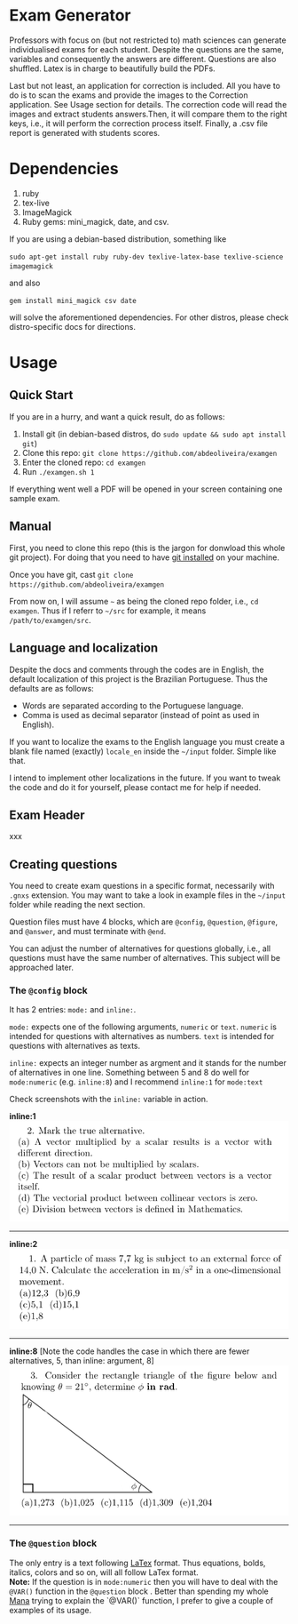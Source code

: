 # Exam Generator 

Professors with focus on (but not restricted to) math sciences can generate individualised exams for each student.
Despite the questions are the same, variables and consequently the answers are different. Questions are also shuffled. 
Latex is in charge to beautifully build the PDFs.

Last but not least, an application for correction is included. All you have to do is to scan the exams and provide the images to the Correction application. 
See Usage section for details. The correction code will read the images and extract students answers.Then, it will compare them to the right keys, i.e., it will
perform the correction process itself. Finally, a .csv file report is generated with students scores.

# Dependencies

1. ruby
2. tex-live
3. ImageMagick
4. Ruby gems: mini_magick, date, and csv.

If you are using a debian-based distribution, something like 

`sudo apt-get install ruby ruby-dev texlive-latex-base texlive-science imagemagick`

and also 

`gem install mini_magick csv date`

will solve the aforementioned dependencies. For other distros, please check distro-specific docs for directions.

# Usage

## Quick Start

If you are in a hurry, and want a quick result, do as follows:

1. Install git (in debian-based distros, do `sudo update && sudo apt install git`)
2. Clone this repo: `git clone https://github.com/abdeoliveira/examgen`
3. Enter the cloned repo: `cd examgen`
4. Run `./examgen.sh 1`

If everything went well a PDF will be opened in your screen containing one sample exam.  

## Manual

First, you need to clone this repo (this is the jargon for donwload this whole git project). For doing that you need to have [git installed](https://git-scm.com/book/en/v2/Getting-Started-Installing-Git) on your machine. 

Once you have git, cast `git clone https://github.com/abdeoliveira/examgen`

From now on, I will assume `~` as being the cloned repo folder, i.e., `cd examgen`. Thus if I referr to `~/src` for example, it means `/path/to/examgen/src`.

## Language and localization

Despite the docs and comments through the codes are in English, the default localization of this project is the Brazilian Portuguese. Thus the defaults are as follows:

* Words are separated according to the Portuguese language.
* Comma is used as decimal separator (instead of point as used in English).

If you want to localize the exams to the English language you must create a blank file named (exactly) `locale_en` inside the `~/input` folder. Simple like that.

I intend to implement other localizations in the future. If you want to tweak the code and do it for yourself, please contact me for help if needed.


## Exam Header

xxx


## Creating questions

You need to create exam questions in a specific format, necessarily with `.gnxs` extension. You may want to take a look in example files in the `~/input` folder while reading the next section. 

Question files must have 4 blocks, which are `@config`, `@question`, `@figure`, and `@answer`, and must terminate with `@end`.

You can adjust the number of alternatives for questions globally, i.e., all questions must have the same number of alternatives. This subject will be approached later.

### The `@config` block

It has 2 entries: `mode:` and `inline:`. 

`mode:` expects one of the following arguments, `numeric` or `text`. `numeric` is intended for questions with alternatives as numbers. 
`text` is intended for questions with alternatives as texts. 

`inline:` expects an integer number as argment and it stands for the number of alternatives in one line. Something between 5 and 8 do well for `mode:numeric` (e.g. `inline:8`) 
and I recommend `inline:1` for `mode:text`

Check screenshots with the `inline:` variable in action. 

**inline:1**
![alt text](screenshots/inline-1.png "inline:1")

-----

**inline:2**
![alt text](screenshots/inline-2.png "inline:2")

-----

**inline:8** [Note the code handles the case in which there are fewer alternatives, 5, than inline: argument, 8]
![alt text](screenshots/inline-5.png "inline:8")

-----


### The `@question` block

The only entry is a text following [LaTex](https://www.latex-project.org/) format. Thus equations, bolds, italics, colors and so on, will all follow LaTex format.  
**Note:** If the question is in `mode:numeric` then you will have to deal with the `@VAR()` function in the `@question` block . Better than spending my whole [Mana](https://en.wikipedia.org/wiki/Magic_(game_terminology)) trying to explain the `@VAR()` function, I prefer to give a couple of examples of its usage.  




